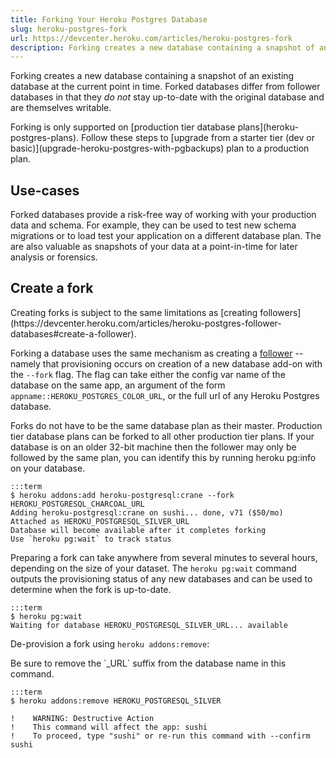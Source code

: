 ```yaml
---
title: Forking Your Heroku Postgres Database
slug: heroku-postgres-fork
url: https://devcenter.heroku.com/articles/heroku-postgres-fork
description: Forking creates a new database containing a snapshot of an existing database at the current point in time.
---
```


Forking creates a new database containing a snapshot of an existing database at the current point in time. Forked databases differ from follower databases in that they *do not* stay up-to-date with the original database and are themselves writable.

<p class="warning" markdown="1">
Forking is only supported on [production tier database plans](heroku-postgres-plans). Follow these steps to [upgrade from a starter tier (dev or basic)](upgrade-heroku-postgres-with-pgbackups) plan to a production plan.
</p>

## Use-cases

Forked databases provide a risk-free way of working with your production data and schema. For example, they can be used to test new schema migrations or to load test your application on a different database plan. The are also valuable as snapshots of your data at a point-in-time for later analysis or forensics.

## Create a fork

<div class="callout" markdown="1">
Creating forks is subject to the same limitations as [creating followers](https://devcenter.heroku.com/articles/heroku-postgres-follower-databases#create-a-follower).
</div>

Forking a database uses the same mechanism as creating a [follower](heroku-postgres-follower-databases) -- namely that provisioning occurs on creation of a new database add-on with the `--fork` flag. The flag can take either the config var name of the database on the same app, an argument of the form `appname::HEROKU_POSTGRES_COLOR_URL`, or the full url of any Heroku Postgres database.

<p class="note" markdown="1">
Forks do not have to be the same database plan as their master. Production tier database plans can be forked to all other production tier plans. If your database is on an older 32-bit machine then the follower may only be followed by the same plan, you can identify this by running heroku pg:info on your database.
</p>

    :::term
    $ heroku addons:add heroku-postgresql:crane --fork HEROKU_POSTGRESQL_CHARCOAL_URL
    Adding heroku-postgresql:crane on sushi... done, v71 ($50/mo)
    Attached as HEROKU_POSTGRESQL_SILVER_URL
    Database will become available after it completes forking
    Use `heroku pg:wait` to track status

Preparing a fork can take anywhere from several minutes to several hours, depending on the size of your dataset. The `heroku pg:wait` command outputs the provisioning status of any new databases and can be used to determine when the fork is up-to-date.

    :::term
    $ heroku pg:wait
    Waiting for database HEROKU_POSTGRESQL_SILVER_URL... available

De-provision a fork using `heroku addons:remove`:

<div class="callout" markdown="1">
Be sure to remove the `_URL` suffix from the database name in this command.
</div>

    :::term
    $ heroku addons:remove HEROKU_POSTGRESQL_SILVER

    !    WARNING: Destructive Action
    !    This command will affect the app: sushi
    !    To proceed, type "sushi" or re-run this command with --confirm sushi
